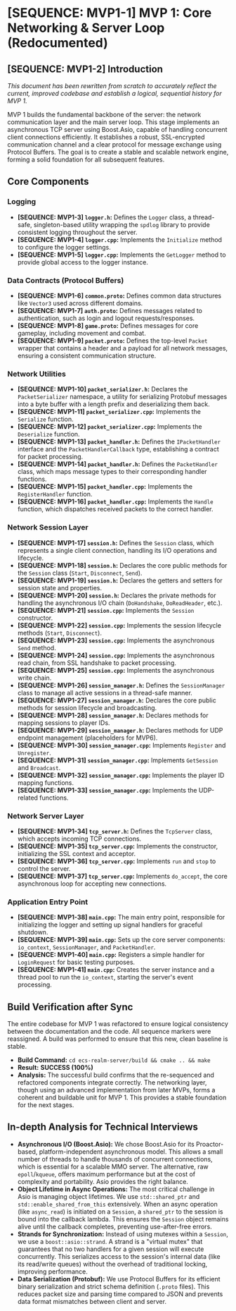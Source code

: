 # [SEQUENCE: MVP1-1] MVP 1: Core Networking & Server Loop (Redocumented)

## [SEQUENCE: MVP1-2] Introduction
*This document has been rewritten from scratch to accurately reflect the current, improved codebase and establish a logical, sequential history for MVP 1.*

MVP 1 builds the fundamental backbone of the server: the network communication layer and the main server loop. This stage implements an asynchronous TCP server using Boost.Asio, capable of handling concurrent client connections efficiently. It establishes a robust, SSL-encrypted communication channel and a clear protocol for message exchange using Protocol Buffers. The goal is to create a stable and scalable network engine, forming a solid foundation for all subsequent features.

## Core Components

### Logging
*   **[SEQUENCE: MVP1-3] `logger.h`:** Defines the `Logger` class, a thread-safe, singleton-based utility wrapping the `spdlog` library to provide consistent logging throughout the server.
*   **[SEQUENCE: MVP1-4] `logger.cpp`:** Implements the `Initialize` method to configure the logger settings.
*   **[SEQUENCE: MVP1-5] `logger.cpp`:** Implements the `GetLogger` method to provide global access to the logger instance.

### Data Contracts (Protocol Buffers)
*   **[SEQUENCE: MVP1-6] `common.proto`:** Defines common data structures like `Vector3` used across different domains.
*   **[SEQUENCE: MVP1-7] `auth.proto`:** Defines messages related to authentication, such as login and logout requests/responses.
*   **[SEQUENCE: MVP1-8] `game.proto`:** Defines messages for core gameplay, including movement and combat.
*   **[SEQUENCE: MVP1-9] `packet.proto`:** Defines the top-level `Packet` wrapper that contains a header and a payload for all network messages, ensuring a consistent communication structure.

### Network Utilities
*   **[SEQUENCE: MVP1-10] `packet_serializer.h`:** Declares the `PacketSerializer` namespace, a utility for serializing Protobuf messages into a byte buffer with a length prefix and deserializing them back.
*   **[SEQUENCE: MVP1-11] `packet_serializer.cpp`:** Implements the `Serialize` function.
*   **[SEQUENCE: MVP1-12] `packet_serializer.cpp`:** Implements the `Deserialize` function.
*   **[SEQUENCE: MVP1-13] `packet_handler.h`:** Defines the `IPacketHandler` interface and the `PacketHandlerCallback` type, establishing a contract for packet processing.
*   **[SEQUENCE: MVP1-14] `packet_handler.h`:** Defines the `PacketHandler` class, which maps message types to their corresponding handler functions.
*   **[SEQUENCE: MVP1-15] `packet_handler.cpp`:** Implements the `RegisterHandler` function.
*   **[SEQUENCE: MVP1-16] `packet_handler.cpp`:** Implements the `Handle` function, which dispatches received packets to the correct handler.

### Network Session Layer
*   **[SEQUENCE: MVP1-17] `session.h`:** Defines the `Session` class, which represents a single client connection, handling its I/O operations and lifecycle.
*   **[SEQUENCE: MVP1-18] `session.h`:** Declares the core public methods for the `Session` class (`Start`, `Disconnect`, `Send`).
*   **[SEQUENCE: MVP1-19] `session.h`:** Declares the getters and setters for session state and properties.
*   **[SEQUENCE: MVP1-20] `session.h`:** Declares the private methods for handling the asynchronous I/O chain (`DoHandshake`, `DoReadHeader`, etc.).
*   **[SEQUENCE: MVP1-21] `session.cpp`:** Implements the `Session` constructor.
*   **[SEQUENCE: MVP1-22] `session.cpp`:** Implements the session lifecycle methods (`Start`, `Disconnect`).
*   **[SEQUENCE: MVP1-23] `session.cpp`:** Implements the asynchronous `Send` method.
*   **[SEQUENCE: MVP1-24] `session.cpp`:** Implements the asynchronous read chain, from SSL handshake to packet processing.
*   **[SEQUENCE: MVP1-25] `session.cpp`:** Implements the asynchronous write chain.
*   **[SEQUENCE: MVP1-26] `session_manager.h`:** Defines the `SessionManager` class to manage all active sessions in a thread-safe manner.
*   **[SEQUENCE: MVP1-27] `session_manager.h`:** Declares the core public methods for session lifecycle and broadcasting.
*   **[SEQUENCE: MVP1-28] `session_manager.h`:** Declares methods for mapping sessions to player IDs.
*   **[SEQUENCE: MVP1-29] `session_manager.h`:** Declares methods for UDP endpoint management (placeholders for MVP6).
*   **[SEQUENCE: MVP1-30] `session_manager.cpp`:** Implements `Register` and `Unregister`.
*   **[SEQUENCE: MVP1-31] `session_manager.cpp`:** Implements `GetSession` and `Broadcast`.
*   **[SEQUENCE: MVP1-32] `session_manager.cpp`:** Implements the player ID mapping functions.
*   **[SEQUENCE: MVP1-33] `session_manager.cpp`:** Implements the UDP-related functions.

### Network Server Layer
*   **[SEQUENCE: MVP1-34] `tcp_server.h`:** Defines the `TcpServer` class, which accepts incoming TCP connections.
*   **[SEQUENCE: MVP1-35] `tcp_server.cpp`:** Implements the constructor, initializing the SSL context and acceptor.
*   **[SEQUENCE: MVP1-36] `tcp_server.cpp`:** Implements `run` and `stop` to control the server.
*   **[SEQUENCE: MVP1-37] `tcp_server.cpp`:** Implements `do_accept`, the core asynchronous loop for accepting new connections.

### Application Entry Point
*   **[SEQUENCE: MVP1-38] `main.cpp`:** The main entry point, responsible for initializing the logger and setting up signal handlers for graceful shutdown.
*   **[SEQUENCE: MVP1-39] `main.cpp`:** Sets up the core server components: `io_context`, `SessionManager`, and `PacketHandler`.
*   **[SEQUENCE: MVP1-40] `main.cpp`:** Registers a simple handler for `LoginRequest` for basic testing purposes.
*   **[SEQUENCE: MVP1-41] `main.cpp`:** Creates the server instance and a thread pool to run the `io_context`, starting the server's event processing.

## Build Verification after Sync

The entire codebase for MVP 1 was refactored to ensure logical consistency between the documentation and the code. All sequence markers were reassigned. A build was performed to ensure that this new, clean baseline is stable.

*   **Build Command:** `cd ecs-realm-server/build && cmake .. && make`
*   **Result:** **SUCCESS (100%)**
*   **Analysis:** The successful build confirms that the re-sequenced and refactored components integrate correctly. The networking layer, though using an advanced implementation from later MVPs, forms a coherent and buildable unit for MVP 1. This provides a stable foundation for the next stages.

## In-depth Analysis for Technical Interviews

*   **Asynchronous I/O (Boost.Asio):** We chose Boost.Asio for its Proactor-based, platform-independent asynchronous model. This allows a small number of threads to handle thousands of concurrent connections, which is essential for a scalable MMO server. The alternative, raw `epoll`/`kqueue`, offers maximum performance but at the cost of complexity and portability. Asio provides the right balance.
*   **Object Lifetime in Async Operations:** The most critical challenge in Asio is managing object lifetimes. We use `std::shared_ptr` and `std::enable_shared_from_this` extensively. When an async operation (like `async_read`) is initiated on a `Session`, a `shared_ptr` to the session is bound into the callback lambda. This ensures the `Session` object remains alive until the callback completes, preventing use-after-free errors.
*   **Strands for Synchronization:** Instead of using mutexes within a `Session`, we use a `boost::asio::strand`. A strand is a "virtual mutex" that guarantees that no two handlers for a given session will execute concurrently. This serializes access to the session's internal data (like its read/write queues) without the overhead of traditional locking, improving performance.
*   **Data Serialization (Protobuf):** We use Protocol Buffers for its efficient binary serialization and strict schema definition (`.proto` files). This reduces packet size and parsing time compared to JSON and prevents data format mismatches between client and server.

